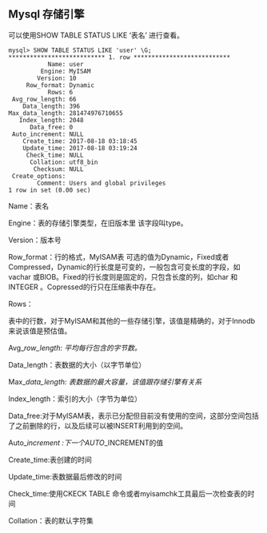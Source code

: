 ## Mysql 存储引擎

可以使用SHOW TABLE STATUS LIKE ‘表名’ 进行查看。

```
mysql> SHOW TABLE STATUS LIKE 'user' \G;
*************************** 1. row ***************************
           Name: user
         Engine: MyISAM
        Version: 10
     Row_format: Dynamic
           Rows: 6
 Avg_row_length: 66
    Data_length: 396
Max_data_length: 281474976710655
   Index_length: 2048
      Data_free: 0
 Auto_increment: NULL
    Create_time: 2017-08-18 03:18:45
    Update_time: 2017-08-18 03:19:24
     Check_time: NULL
      Collation: utf8_bin
       Checksum: NULL
 Create_options:
        Comment: Users and global privileges
1 row in set (0.00 sec)
```

Name：表名

Engine：表的存储引擎类型，在旧版本里 该字段叫type。

Version：版本号

Row\_format：行的格式，MyISAM表 可选的值为Dynamic，Fixed或者Compressed，Dynamic的行长度是可变的，一般包含可变长度的字段，如vachar 或BlOB。Fixed的行长度则是固定的，只包含长度的列，如char 和INTEGER 。Copressed的行只在压缩表中存在。

Rows：

表中的行数，对于MyISAM和其他的一些存储引擎，该值是精确的，对于Innodb 来说该值是预估值。

Avg\__row\_length: 平均每行包含的字节数。_

Data\_length：表数据的大小（以字节单位）

Max\__data\_length: 表数据的最大容量，该值跟存储引擎有关系_

Index\_length：索引的大小（字节为单位）

Data\_free:对于MyISAM表，表示已分配但目前没有使用的空间，这部分空间包括了之前删除的行，以及后续可以被INSERT利用到的空间。

Auto\__increment :下一个AUTO_\_INCREMENT的值

Create\_time:表创建的时间

Update\_time:表数据最后修改的时间

Check\_time:使用CKECK TABLE 命令或者myisamchk工具最后一次检查表的时间

Collation：表的默认字符集

